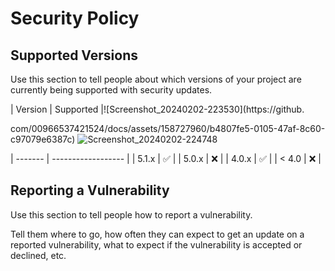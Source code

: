 # Security Policy

## Supported Versions

Use this section to tell people about which versions of your project are
currently being supported with security updates.

| Version | Supported          |![Screenshot_20240202-223530](https://github.




com/00966537421524/docs/assets/158727960/b4807fe5-0105-47af-8c60-c97079e6387c)
![Screenshot_20240202-224748](https://github.com/00966537421524/docs/assets/158727960/104138b7-bf09-4272-ab94-0aca25ffdb40)

| ------- | ------------------ |
| 5.1.x   | :white_check_mark: |
| 5.0.x   | :x:                |
| 4.0.x   | :white_check_mark: |
| < 4.0   | :x:                |

## Reporting a Vulnerability

Use this section to tell people how to report a vulnerability.

Tell them where to go, how often they can expect to get an update on a
reported vulnerability, what to expect if the vulnerability is accepted or
declined, etc.
